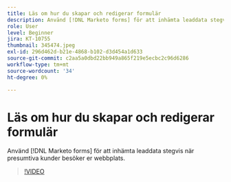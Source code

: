 ```yaml
---
title: Läs om hur du skapar och redigerar formulär
description: Använd [!DNL Marketo forms] för att inhämta leaddata stegvis när presumtiva kunder besöker er webbplats.
role: User
level: Beginner
jira: KT-10755
thumbnail: 345474.jpeg
exl-id: 296d462d-b21e-4868-b102-d3d454a1d633
source-git-commit: c2aa5a0dbd22bb949a865f219e5ecbc2c96d6286
workflow-type: tm+mt
source-wordcount: '34'
ht-degree: 0%

---
```


# Läs om hur du skapar och redigerar formulär

Använd [!DNL Marketo forms] för att inhämta leaddata stegvis när presumtiva kunder besöker er webbplats.

>[!VIDEO](https://video.tv.adobe.com/v/345474/?quality=12&learn=on)
